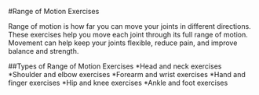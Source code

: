 #Range of Motion Exercises

Range of motion is how far you can move your joints in different directions. These exercises help you move each joint through its full range of motion. Movement can help keep your joints flexible, reduce pain, and improve balance and strength.

##Types of Range of Motion Exercises
*Head and neck exercises
*Shoulder and elbow exercises
*Forearm and wrist exercises
*Hand and finger exercises
*Hip and knee exercises
*Ankle and foot exercises
